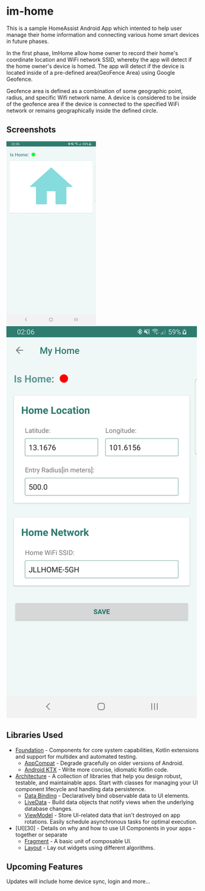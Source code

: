 # im-home

This is a sample HomeAssist Android App which intented to help user manage their home information and connecting various home smart devices in future phases. 

In the first phase, ImHome allow home owner to record their home's coordinate location and WiFi network SSID, whereby the app will detect if the home owner's device is homed. The app will detect if the device is located inside of a pre-defined area(GeoFence Area) using Google Geofence.

Geofence area is defined as a combination of some geographic point, radius, and specific Wifi network name. A device is considered to be inside of the geofence area if the device is connected to the specified WiFi network or remains geographically inside the defined circle.

Screenshots
------------
![mainpage](imhome_1.png "Main Page of Im-Home")
![homesetting](imhome_2.png "Manage Home's Setting")

Libraries Used
--------------
* [Foundation][0] - Components for core system capabilities, Kotlin extensions and support for
  multidex and automated testing.
  * [AppCompat][1] - Degrade gracefully on older versions of Android.
  * [Android KTX][2] - Write more concise, idiomatic Kotlin code.
* [Architecture][10] - A collection of libraries that help you design robust, testable, and
  maintainable apps. Start with classes for managing your UI component lifecycle and handling data
  persistence.
  * [Data Binding][11] - Declaratively bind observable data to UI elements.
  * [LiveData][13] - Build data objects that notify views when the underlying database changes.
  * [ViewModel][17] - Store UI-related data that isn't destroyed on app rotations. Easily schedule
     asynchronous tasks for optimal execution.
* [UI][30] - Details on why and how to use UI Components in your apps - together or separate
  * [Fragment][34] - A basic unit of composable UI.
  * [Layout][35] - Lay out widgets using different algorithms.

[0]: https://developer.android.com/jetpack/foundation/
[1]: https://developer.android.com/topic/libraries/support-library/packages#v7-appcompat
[2]: https://developer.android.com/kotlin/ktx
[10]: https://developer.android.com/jetpack/arch/
[11]: https://developer.android.com/topic/libraries/data-binding/
[13]: https://developer.android.com/topic/libraries/architecture/livedata
[17]: https://developer.android.com/topic/libraries/architecture/viewmodel
[34]: https://developer.android.com/guide/components/fragments
[35]: https://developer.android.com/guide/topics/ui/declaring-layout


Upcoming Features
------------
Updates will include home device sync, login and more...


